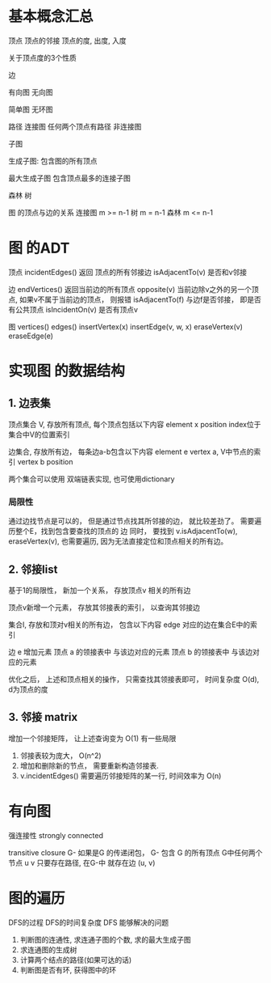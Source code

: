 # 基本概念汇总

顶点
顶点的邻接
顶点的度, 出度, 入度

关于顶点度的3个性质

边

有向图
无向图

简单图
无环图

路径
连接图
    任何两个顶点有路径
非连接图

子图

生成子图:
    包含图的所有顶点

最大生成子图
    包含顶点最多的连接子图

森林
树

图 的顶点与边的关系
连接图 m >= n-1
树 m = n-1
森林 m <= n-1

# 图 的ADT
顶点
incidentEdges() 返回 顶点的所有邻接边
isAdjacentTo(v) 是否和v邻接

边
endVertices() 返回当前边的所有顶点
opposite(v) 当前边除v之外的另一个顶点, 如果v不属于当前边的顶点， 则报错
isAdjacentTo(f) 与边f是否邻接， 即是否有公共顶点
isIncidentOn(v) 是否有顶点v

图
vertices()
edges()
insertVertex(x)
insertEdge(v, w, x)
eraseVertex(v)
eraseEdge(e)

# 实现图 的数据结构
## 1. 边表集
顶点集合 V, 存放所有顶点, 每个顶点包括以下内容
    element x
    position index位于集合中V的位置索引

边集合, 存放所有边， 每条边a-b包含以下内容
    element e
    vertex a, V中节点的索引
    vertex b
    position

两个集合可以使用 双端链表实现, 也可使用dictionary

### 局限性
通过边找节点是可以的， 但是通过节点找其所邻接的边， 就比较差劲了。 需要遍历整个E，找到包含要查找的顶点的 边
同时， 要找到 v.isAdjacentTo(w), eraseVertex(v), 也需要遍历, 因为无法直接定位和顶点相关的所有边。

## 2. 邻接list
基于1的局限性， 新加一个关系， 存放顶点v 相关的所有边

顶点v新增一个元素， 存放其邻接表的索引， 以查询其邻接边

集合I, 存放和顶对v相关的所有边， 包含以下内容
    edge 对应的边在集合E中的索引

边 e 增加元素
    顶点 a 的领接表中 与该边对应的元素
    顶点 b 的领接表中 与该边对应的元素

优化之后， 上述和顶点相关的操作， 只需查找其领接表即可， 时间复杂度 O(d), d为顶点的度

## 3. 邻接 matrix
增加一个邻接矩阵， 让上述查询变为 O(1)
有一些局限
1. 邻接表较为庞大， O(n^2)
2. 增加和删除新的节点， 需要重新构造邻接表.
3. v.incidentEdges() 需要遍历邻接矩阵的某一行, 时间效率为 O(n)

# 有向图
强连接性 strongly connected

transitive closure
G- 如果是G 的传递闭包， G- 包含 G 的所有顶点
G中任何两个节点 u v 只要存在路径, 在G-中 就存在边 (u, v)

# 图的遍历
DFS的过程
DFS的时间复杂度
DFS 能够解决的问题
1. 判断图的连通性, 求连通子图的个数, 求的最大生成子图
2. 求连通图的生成树
4. 计算两个结点的路径(如果可达的话)
5. 判断图是否有环, 获得图中的环
